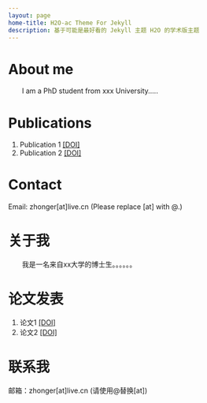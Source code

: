 ```yaml
---
layout: page
home-title: H2O-ac Theme For Jekyll
description: 基于可能是最好看的 Jekyll 主题 H2O 的学术版主题
---
```


# About me

&emsp;&emsp;I am a PhD student from xxx University.....

# Publications

1. Publication 1 [[DOI]](#)
2. Publication 2 [[DOI]](#)

# Contact

Email: zhonger[at]live.cn (Please replace [at] with @.)

# 关于我

&emsp;&emsp;我是一名来自xx大学的博士生。。。。。。

# 论文发表

1. 论文1 [[DOI]](#)
2. 论文2 [[DOI]](#)

# 联系我

邮箱：zhonger[at]live.cn (请使用@替换[at])